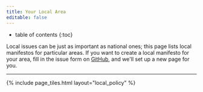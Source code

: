 ```yaml
---
title: Your Local Area
editable: false
---
```

* table of contents 
{:toc}

Local issues can be just as important as national ones; this page lists local manifestos for particular areas. If you want to create a local manifesto for your area, fill in the issue form on [GitHub](https://github.com/openpolitics/manifesto/issues/new), and we'll set up a new page for you.

<hr/>

{% include page_tiles.html layout="local_policy" %}

